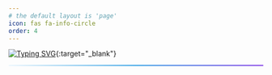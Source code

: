```yaml
---
# the default layout is 'page'
icon: fas fa-info-circle
order: 4
---
```


[![Typing SVG](https://readme-typing-svg.demolab.com?font=Noto+Sans+Mono&size=30&pause=1000&center=true&vCenter=true&repeat=false&width=740&lines=Hi+there%2C+I'm+Wylan)](https://git.io/typing-svg){:target="_blank"}

<svg viewBox="0 0 2000 10" xmlns="http://www.w3.org/2000/svg">
  <defs>
    <linearGradient id="grad" x1="0%" y1="0%" x2="100%" y2="0%">
      <stop offset="0%" stop-color="#FFFFFF">
        <animate attributeName="stop-color" values="#FFFFFF;#4AB2E8;#9B4FE9;#4AB2E8;#FFFFFF" dur="2s" repeatCount="indefinite"></animate>
      </stop>
      <stop offset="50%" stop-color="#4AB2E8">
        <animate attributeName="stop-color" values="#4AB2E8;#9B4FE9;#4AB2E8" dur="2s" repeatCount="indefinite"></animate>
      </stop>
      <stop offset="100%" stop-color="#9B4FE9">
        <animate attributeName="stop-color" values="#9B4FE9;#4AB2E8;#FFFFFF;#4AB2E8;#9B4FE9" dur="2s" repeatCount="indefinite"></animate>
      </stop>
    </linearGradient>
  </defs>
  <rect x="0" y="0" width="2000" height="10" fill="url(#grad)" />
</svg>
